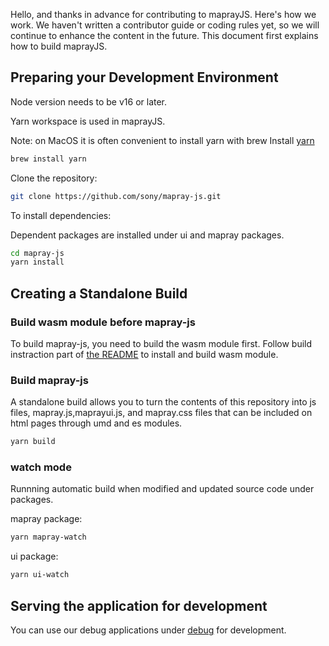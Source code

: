 Hello, and thanks in advance for contributing to maprayJS. Here's how we work.
We haven't written a contributor guide or coding rules yet, so we will continue to enhance the content in the future.
This document first explains how to build maprayJS.


## Preparing your Development Environment

Node version needs to be v16 or later.

Yarn workspace is used in maprayJS.

Note: on MacOS it is often convenient to install yarn with brew
Install [yarn](https://yarnpkg.com/en/)
```bash
brew install yarn
```

Clone the repository:
```bash
git clone https://github.com/sony/mapray-js.git
```

To install dependencies:

Dependent packages are installed under ui and mapray packages.
```bash
cd mapray-js
yarn install
```


## Creating a Standalone Build


### Build wasm module before mapray-js

To build mapray-js, you need to build the wasm module first.
Follow build instraction part of [the README](./packages/mapray/wasm/README.org) to install and build wasm module.


### Build mapray-js
A standalone build allows you to turn the contents of this repository into js files, mapray.js,maprayui.js, and mapray.css files that can be included on html pages through umd and es modules.

```bash
yarn build
```

### watch mode
Runnning automatic build when modified and updated source code under packages.

mapray package:

```bash
yarn mapray-watch
```

ui package:
```bash
yarn ui-watch
```

## Serving the application for development
You can use our debug applications under [debug](./debug/) for development.
